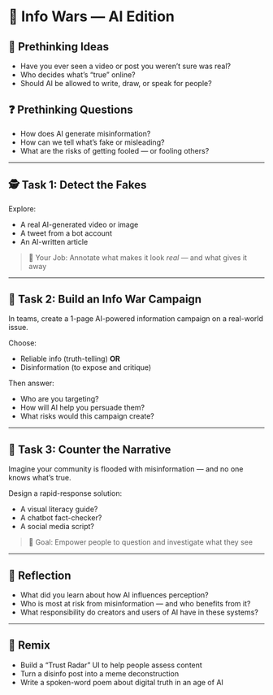 # 🧠 Info Wars — AI Edition

## 💭 Prethinking Ideas
- Have you ever seen a video or post you weren’t sure was real?
- Who decides what’s “true” online?
- Should AI be allowed to write, draw, or speak for people?

## ❓ Prethinking Questions
- How does AI generate misinformation?
- How can we tell what’s fake or misleading?
- What are the risks of getting fooled — or fooling others?

---

## 🕵️ Task 1: Detect the Fakes

Explore:
- A real AI-generated video or image
- A tweet from a bot account
- An AI-written article

> 🎯 Your Job: Annotate what makes it look *real* — and what gives it away

---

## 🎯 Task 2: Build an Info War Campaign

In teams, create a 1-page AI-powered information campaign on a real-world issue.

Choose: 
- Reliable info (truth-telling) **OR** 
- Disinformation (to expose and critique)

Then answer:
- Who are you targeting?
- How will AI help you persuade them?
- What risks would this campaign create?

---

## 🧠 Task 3: Counter the Narrative

Imagine your community is flooded with misinformation — and no one knows what’s true.

Design a rapid-response solution:
- A visual literacy guide?
- A chatbot fact-checker?
- A social media script?

> 🎯 Goal: Empower people to question and investigate what they see

---

## 💬 Reflection

- What did you learn about how AI influences perception?
- Who is most at risk from misinformation — and who benefits from it?
- What responsibility do creators and users of AI have in these systems?

---

## 🎨 Remix

- Build a “Trust Radar” UI to help people assess content
- Turn a disinfo post into a meme deconstruction
- Write a spoken-word poem about digital truth in an age of AI
